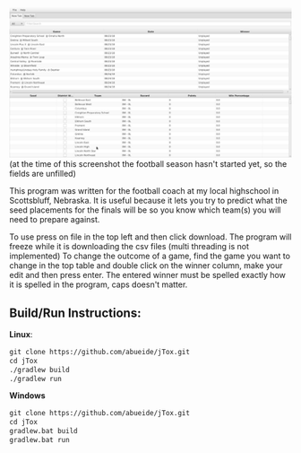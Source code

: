![Screenshot](pictures/screenshot.png?raw=true "Screenshot")
(at the time of this screenshot the football season hasn't started yet, so the fields are unfilled)

This program was written for the football coach at my local highschool in Scottsbluff, Nebraska. It is useful because it lets you try to predict what the seed placements for the finals will be so you know which team(s) you will need to prepare against.

To use press on file in the top left and then click download. The program will freeze while it is downloading the csv files (multi threading is not implemented)
To change the outcome of a game, find the game you want to change in the top table and double 
click on the winner column, make your edit and then press enter. The entered winner must be spelled exactly how it is 
spelled in the program, caps doesn't matter.


## Build/Run Instructions:
**Linux**:

```
git clone https://github.com/abueide/jTox.git
cd jTox
./gradlew build
./gradlew run
```

**Windows**
```
git clone https://github.com/abueide/jTox.git
cd jTox
gradlew.bat build
gradlew.bat run
```

